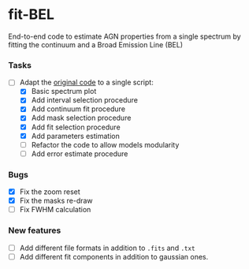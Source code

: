 # fit-BEL
End-to-end code to estimate AGN properties from a single spectrum by fitting the continuum and a Broad Emission Line (BEL)

### Tasks
- [ ] Adapt the [original code](https://github.com/AleD1996/diana_et_al_2021) to a single script: 
    - [x] Basic spectrum plot
    - [x] Add interval selection procedure
    - [x] Add continuum fit procedure
    - [x] Add mask selection procedure
    - [x] Add fit selection procedure
    - [x] Add parameters estimation
    - [ ] Refactor the code to allow models modularity
    - [ ] Add error estimate procedure
    
### Bugs
- [x] Fix the zoom reset
- [x] Fix the masks re-draw
- [ ] Fix FWHM calculation

### New features
- [ ] Add different file formats in addition to `.fits` and `.txt`
- [ ] Add different fit components in addition to gaussian ones.

